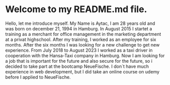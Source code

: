# Welcome to my README.md file.

Hello, let me introduce myself.
My Name is Aytac, I am 28 years old and was born on december 21, 1994 in Hamburg.
In August 2015 I startet a training as a merchant for office management in the marketing department at a privat highschool.
After my training, I worked as an employee for six months. After the six months I was looking for a new challenge to get new experience.
From July 2018 to August 2023 I worked as a taxi driver in cooperation with the Hansa-Taxi company in Hamburg.
Now I am looking for a job that is important for the future and also secure for the future, so i decided to take part at the bootcamp NeueFische.
I don´t have much experience in web development, but I did take an online course on udemy before I applied to NeueFische.
